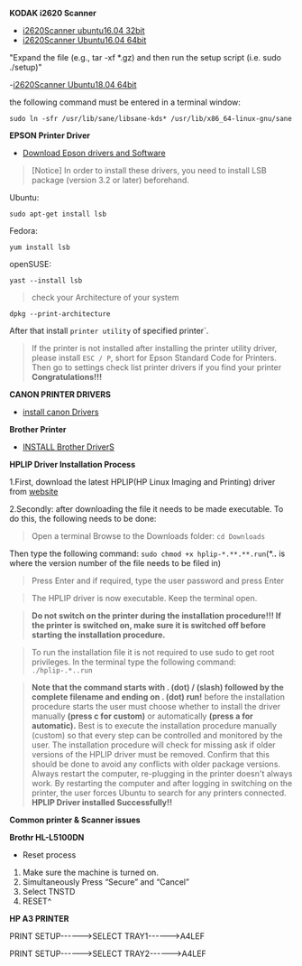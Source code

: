 
**KODAK i2620 Scanner**

- [i2620Scanner ubuntu16.04 32bit](https://resources.kodakalaris.com/docimaging/drivers/LinuxSoftware_i2000_v4.14.i586.deb.tar.gz)
- [i2620Scanner Ubuntu16.04 64bit](https://resources.kodakalaris.com/docimaging/drivers/LinuxSoftware_i2000_v4.14.x86_64.deb.tar.gz)

"Expand the file (e.g., tar -xf *.gz) and then run the setup script (i.e. sudo ./setup)"

-[i2620Scanner Ubuntu18.04 64bit](https://resources.kodakalaris.com/docimaging/drivers/LinuxSoftware_i2000_v4.14.x86_64.deb.tar.gz)
<p>the following command must be entered in a terminal window:</p>

```
sudo ln -sfr /usr/lib/sane/libsane-kds* /usr/lib/x86_64-linux-gnu/sane

```

**EPSON Printer Driver**
- [Download Epson drivers and Software](http://download.ebz.epson.net/dsc/search/01/search/?OSC=LX)


>[Notice]
In order to install these drivers, you need to install LSB package (version 3.2 or later) beforehand.

Ubuntu:
```
sudo apt-get install lsb
```
Fedora:
```
yum install lsb
```
openSUSE:
```
yast --install lsb
```

>check your Architecture of your system
```
dpkg --print-architecture
```
After that install `printer utility` of specified printer`.
>If the printer is not installed after installing the printer utility driver, please install `ESC / P`, short for Epson Standard Code for Printers.
>Then go to settings check list printer drivers if you find your printer **Congratulations!!!**

**CANON PRINTER DRIVERS**
- [install canon Drivers](https://in.canon/en/support/)

**Brother Printer**

- [INSTALL Brother DriverS](https://support.brother.com/g/b/productsearch.aspx?c=in&lang=en)

**HPLIP Driver Installation Process**

1.First, download the latest HPLIP(HP Linux Imaging and Printing) driver from [website](https://developers.hp.com/hp-linux-imaging-and-printing/gethplip)

2.Secondly: after downloading the file it needs to be made executable. To do this, the following needs to be done:

>Open a terminal
Browse to the Downloads folder: `cd Downloads`

>
Then type the following command: `sudo chmod +x hplip-*.**.**.run`(*.**.** is where the version number of the file needs to be filed in)

>Press Enter and if required, type the user password and press Enter

>The HPLIP driver is now executable. Keep the terminal open.

>**Do not switch on the printer during the installation procedure!!! If the printer is switched on, make sure it is switched off before starting the installation procedure.**

>To run the installation file it is not required to use sudo to get root privileges. In the terminal type the following command: `./hplip-.*..run`

> **Note that the command starts with . (dot) / (slash) followed by the complete filename and ending on . (dot) run!**
> before the installation procedure starts the user must choose whether to install the driver manually **(press c for custom)** or automatically **(press a for automatic).** Best is to execute the installation procedure manually (custom) so that every step can be controlled and monitored by the user.
> The installation procedure will check for missing ask if older versions of the HPLIP driver must be removed. Confirm that this should be done to avoid any conflicts with older package versions.
> Always restart the computer, re-plugging in the printer doesn't always work. By restarting the computer and after logging in switching on the printer, the user forces Ubuntu to search for any printers connected.
> **HPLIP Driver installed Successfully!!**















**Common printer & Scanner issues**

**Brothr HL-L5100DN**
- Reset process
1. Make sure the machine is turned on.
2. Simultaneously Press “Secure” and “Cancel”
3. Select TNSTD
4. RESET^

**HP A3 PRINTER**

PRINT SETUP------>SELECT TRAY1------>A4LEF

PRINT SETUP------>SELECT TRAY2------>A4LEF






